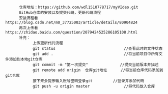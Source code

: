           仓库地址：https://github.com/wdl1510778717/myVIdeo.git
          GitHub仓库的安装以及提交代码，更新代码流程
          安装流程看https://blog.csdn.net/m0_37725003/article/details/80904824
          再次上传看https://zhidao.baidu.com/question/2079424525286105108.html
          补充：
                上传更新代码流程
                git status                              //查看此时的文件状态
                git add .                               //将当前项目中所有文件添加到本地git仓库
                git commit -m "第一次提交"              //提交当前版本并描述
                git remote add origin  仓库git地址      //将当前仓库代码添加到git仓库
                接下来会提示输入账号密码登录git         //登录并添加代码
                git push -u origin master               //将代码放入仓库
